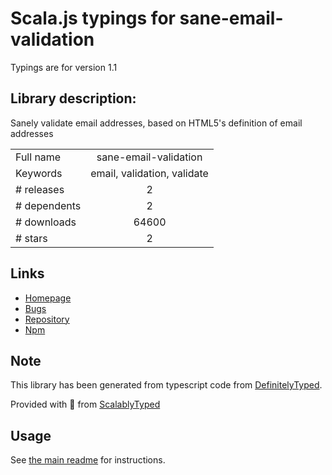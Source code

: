
# Scala.js typings for sane-email-validation

Typings are for version 1.1

## Library description:
Sanely validate email addresses, based on HTML5's definition of email addresses

|                    |                 |
| ------------------ | :-------------: |
| Full name          | sane-email-validation |
| Keywords           | email, validation, validate |
| # releases         | 2 |
| # dependents       | 2 |
| # downloads        | 64600 |
| # stars            | 2 |

## Links
- [Homepage](https://github.com/scottgonzalez/sane-email-validation)
- [Bugs](https://github.com/scottgonzalez/sane-email-validation/issues)
- [Repository](https://github.com/scottgonzalez/sane-email-validation)
- [Npm](https://www.npmjs.com/package/sane-email-validation)
    


## Note
This library has been generated from typescript code from [DefinitelyTyped](https://definitelytyped.org).

Provided with :purple_heart: from [ScalablyTyped](https://github.com/oyvindberg/ScalablyTyped)

## Usage
See [the main readme](../../readme.md) for instructions.


